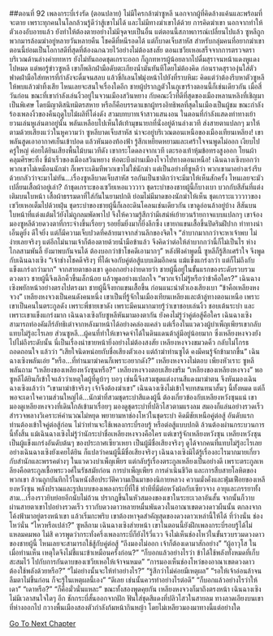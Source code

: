 ##ตอนที่ 92 เพลงกระบี่เร่งรัด (ตอนปลาย)
ไม่มีใครกล้าฆ่าซูหลี นอกจากผู้ที่คิดล้างแค้นและพร้อมที่จะตาย เพราะทุกคนในโลกล้วนรู้ดีว่าสู้เขาไม่ได้ และไม่มีทางฆ่าเขาได้ด้วย การคิดฆ่าเขา นอกจากทำให้ตัวเองอับอายแล้ว ยังทำให้ต้องตายอย่างไม่มีจุดจบเป็นอื่น แต่ตอนนี้สภาพการณ์เปลี่ยนไปแล้ว ซูหลีถูกพวกมารล้อมฆ่าอยู่หลายวันหลายคืน โชคดีที่หนีรอดได้ แต่ก็บาดเจ็บสาหัส สำหรับกลุ่มคนที่อยากฆ่าเขา ตอนนี้ย่อมเป็นโอกาสดีที่สุดที่ต้องฉกฉวยไว้อย่างไม่ต้องสงสัย
ตอนเซวียเหอเสร็จจากการตรวจตราบริเวณด้านล่างค่ายทหาร ยังไม่ทันถอดชุดเกราะออก ก็ถูกทหารผู้น้อยลากไปดื่มสุราจนหน้าแดงหูแดงไปหมด แต่พอรู้ข่าวซูหลี เขาก็พลิกฝ่ามือดับตะเกียงน้ำมันทันทีโดยไม่ต้องคิด ก่อนราดสุราองุ่นใส่ตัว ฟาดฝ่ามือใส่ทหารที่กำลังจะดื่มจนสลบ แล้วขี่กิเลนไฟมุ่งหน้าไปยังที่ราบหิมะ คิดแต่ว่าต้องรีบหาตัวซูหลีให้พบแล้วฆ่าทิ้งเสีย ไหนเลยจะสนใจเรื่องใดอีก
ชายผู้ปรากฏตัวในภูเขาร้างตอนนี้ก็เช่นเดียวกัน เมื่อสี่วันก่อน ขณะที่เขากำลังเล่นงิ้วอยู่ในจวนเมืองสวินหยาง กับคณะงิ้วที่ดีที่สุดของเมืองหลานหลิงที่เชิญมาเป็นพิเศษ โดยมีญาติสนิทมิตรสหาย หรือก็คือบรรดาแขกผู้ทรงอิทธิพลที่สุดในเมืองเป็นผู้ชม ขณะกำลังร้องเพลงงิ้วของคืนฤดูใบไม้ผลิที่โด่งดัง สวมบทบาทเจ้าสาวแสนงอน ในตอนที่กำลังแสดงท่าทางเย้ายวนเล่นหูเล่นตาอยู่นั้น พลันเหลือบไปเห็นใต้เท้ามุขนายกที่นั่งอยู่ด้านล่างเวที ส่งสายตาแปลกๆ มาให้ ตามด้วยเสียงแว่วในหูความว่า ซูหลีบาดเจ็บสาหัส น่าจะอยู่บริเวณตอนเหนือของเมืองเทียนเหลียง!
เขาพลันสูดเอาอากาศเย็นเข้าปอด แล้วหันมองท้องฟ้า รู้สึกเหยียดหยามและเศร้าใจจนพูดไม่ออก เงียบไปครู่ใหญ่ ค่อยได้ยินเสียงพื้นไม้บนเวทีดัง เขากระโดดลงจากเวที เตะรองเท้าหุ้มข้อทรงสูงออก โยนผ้าคลุมศีรษะทิ้ง ขี่ม้าเร็วของเมืองสวินหยาง ห้อตะบึงผ่านเมืองโจวไปทางตอนเหนือ!
เฉินฉางเซิงบอกว่าพวกเขาไม่เหมือนนักฆ่า ก็เพราะเดิมทีพวกเขาไม่ใช่นักฆ่า แต่เป็นอย่างที่ซูหลีว่า พวกเขามาอย่างเร่งรีบ ด้วยกลัวว่าจะมาไม่ทัน...เรื่องซูหลีบาดเจ็บสาหัส รอกันเป็นชาติกว่าจะมีมาให้เห็นสักครั้ง ไหนเลยจะมัวเปลี่ยนเสื้อผ้าอยู่เล่า? ถ้าชุดเกราะของเซวียเหอแวววาว ชุดระบำของชายผู้นี้ก็บางเบา บวกกับสีสันที่แต่งเติมบนใบหน้า เสื้อผ้าธรรมดาที่ใส่กันในยามปกติ ย่อมไม่มีมาดของนักฆ่าให้เห็น
ชุดเกราะแวววาวของเซวียเหอเต็มไปด้วยฝุ่น ชุดระบำของชายผู้นี้ก็เลอะดินโคลนเช่นเดียวกัน เขาดูอ่อนล้าอยู่บ้าง สีสันบนใบหน้าที่แต่งแต้มไว้ยังไม่ถูกลมพัดพาไป จึงให้ความรู้สึกว่ามีเสน่ห์เย้ายวนร้ายกาจแบบแปลกๆ
เขาจ้องมองซูหลีด้วยดวงตาที่กระจ่างขึ้นเรื่อยๆ รอยยิ้มยิ่งมาก็ยิ่งลึกซึ้ง เขายกแขนเสื้อขึ้นปิดริมฝีปาก ท่าทางน่าเอ็นดูยิ่ง ดีใจยิ่ง แต่ก็มีความเจ็บปวดที่คล้ายมาจากส่วนลึกของจิตใจ
“ลำบากมากกว่าจะหาเจ้าพบ ไม่ง่ายเลยจริงๆ แต่อีกไม่นานเจ้าก็ต้องตายด้วยน้ำมือข้าแล้ว จึงคิดว่าต่อให้ลำบากกว่านี้ก็ไม่เป็นไร ห่างไกลสามพันลี้ ยังมาพบกันจนได้ ต้องบอกว่าข้าโชคดีเอามากๆ”
หลังฟังคำพูดนี้ ซูหลีก็รู้สึกเศร้าใจ จึงพูดกับเฉินฉางเซิง “เจ้าช่างโชคดีจริงๆ ที่ได้เจอกับคู่ต่อสู้แบบเดิมอีกคน แม้แข็งแกร่งกว่า แต่ก็ไม่ถึงกับแข็งแกร่งกว่ามาก”
จากสายตาของเขา ดูออกอย่างง่ายดายว่า ชายผู้นี้อยู่ในขั้นแรกของระดับรวบรวมดวงดาว
ชายผู้นี้จึงเลิกคิ้วขึ้นเล็กน้อย แล้วพูดอย่างแปลกใจ “พวกเจ้าไม่รู้หรือว่าข้าคือใคร?”
เฉินฉางเซิงพยักหน้าอย่างตรงไปตรงมา
ชายผู้นี้จึงยกแขนเสื้อขึ้น ก่อนแนะนำตัวเองเสียงเบา “ข้าคือเหลียงหงจวง”
เหลียงหงจวงเป็นคนดังคนหนึ่ง เขาเป็นที่รู้จักในเมืองเทียนเหลียงและต้าลู่ทางตอนเหนือ เพราะเขาเป็นคนในตระกูลดัง เพราะพี่ชายเขาดัง เพราะมีคนมากมายรู้ว่าเขาชอบเล่นงิ้ว ชอบเต้นระบำ และเพราะเขาแข็งแกร่งมาก
เฉินฉางเซิงกับซูหลีหันมามองตากัน ยังคงไม่รู้ว่าคู่ต่อสู้คือใคร เฉินฉางเซิงสามารถท่องคัมภีร์ลัทธิเต๋าจากหลังมาหน้าได้อย่างคล่องแคล่ว แต่เรื่องในแวดวงผู้บำเพ็ญเพียรเขากลับแทบไม่รู้อะไรเลย ส่วนซูหลี...ผู้คนที่ทำให้เขาจดจำได้ในดินแดนต้าลู่มีอยู่น้อยมาก ซึ่งเหลียงหงจวงยังไปไม่ถึงระดับนั้น
นี่เป็นเรื่องน่าขายหน้ายิ่งอย่างไม่ต้องสงสัย เหลียงหงจวงขมวดคิ้ว กลับไม่โกรธ ถอดถอนใจ แล้วว่า “เสียใจนิดหน่อยกับชื่อเสียงตัวเอง แต่ถ้าฆ่าท่านซูได้ คงมีคนรู้จักข้ามากขึ้น”
เฉินฉางเซิงพลันเอ่ย “หรือ...ที่ท่านมาฆ่าคนก็เพราะอยากดัง?”
เหลียงหงจวงไม่ตอบ เพียงหัวเราะ
ซูหลีพลันถาม “เหลียงของเหลียงหวังซุนหรือ?”
เหลียงหงจวงตอบเสียงขรึม “เหลียงของเหลียงหงจวง”
พอซูหลีได้ยินก็เข้าใจแล้วว่าเหตุใดผู้ที่ดูบ้าๆ บอๆ เช่นนี้จึงสวมชุดแต่งงานสีแดงมาฆ่าตน จึงหันมองเฉินฉางเซิงแล้วว่า “เขามาฆ่าข้าจริงๆ เจ้าจึงต้องฆ่าเขา”
เฉินฉางเซิงไม่เข้าใจบทสนทนาสั้นๆ นี้ทั้งหมด แต่ก็พอจะเดาใจความส่วนใหญ่ได้...นักฆ่าที่สวมชุดระบำสีแดงผู้นี้ ต้องเกี่ยวข้องกับเหลียงหวังซุนแน่
เขามองดูเหลียงหงจวงที่เดินใกล้เข้ามาเรื่อยๆ มองดูชุดระบำที่ปลิวไสวตามแรงลม สมองก็แล่นอย่างรวดเร็ว สำรวจพลางวิเคราะห์คำนวณไม่หยุด พยายามหาช่องโหว่ในชุดระบำ
คิดมีชัยเหนือคู่ต่อสู้ อันดับแรก ท่านต้องเข้าใจคู่ต่อสู้ก่อน ไม่ว่าท่านจะใช้เพลงกระบี่รอบรู้ หรือต่อสู้แบบปกติ ล้วนต้องผ่านกระบวนการนี้ทั้งสิ้น แม้เฉินฉางเซิงไม่รู้ว่านักระบำชื่อเหลียงหงจวงคือใคร แต่เขารู้จักเหลียงหวังซุน
เหลียงหวังซุนเป็นผู้แข็งแกร่งอันดับต้นๆ ของประกาศเซียวเหยา เป็นผู้มีชื่อเสียงจริงๆ ดูได้จากคนที่แทบไม่รู้อะไรเลยอย่างเฉินฉางเซิงยังเคยได้ยิน ก็แปลว่าคนผู้นี้มีชื่อเสียงจริงๆ
เฉินฉางเซิงมิได้รู้เรื่องอะไรมากมายเกี่ยวกับสำนักและพรรคต่างๆ ในแวดวงบำเพ็ญเพียร แต่กลับรู้เรื่องตระกูลเหลียงเป็นอย่างดี เพราะตระกูลเหลียงคือตระกูลเชื้อพระวงศ์ในรัชสมัยก่อน การบำเพ็ญเพียร การดำเนินชีวิต และการสืบสายโลหิตของพวกเขา ล้วนถูกบันทึกไว้ในหนังสือประวัติความเป็นมาของนิกายหลวง
ความมั่งคั่งและฟุ่มเฟือยของเหลียงหวังซุน พลังปราณและรูปแบบของเพลงกระบี่ที่ใช้ ท่าทีที่มีต่อหวังผ้อกับเซียวจาง อายุและภรรยาทั้งสาม...เรื่องราวยิบย่อยอีกนับไม่ถ้วน ปรากฏขึ้นในหัวสมองของเขาในระยะเวลาอันสั้น จากนั้นก็วาบผ่านสายตาเขาไปอย่างรวดเร็ว
ราวกับดวงดาวหลายหมื่นพันดวงในอาณาเขตดวงดาวผืนนั้น ตกลงจากโค้งฟ้ามาอยู่ตรงหน้าเขา แล้วเริ่มกะพริบ เขาต้องหาจุดสำคัญสุดของดวงดาวเหล่านี้ให้ได้ ที่ว่างนั่น ช่องโหว่นั่น
“ไหวหรือเปล่า?” ซูหลีถาม
เฉินฉางเซิงส่ายหน้า เขาในตอนนี้ยังฝึกเพลงกระบี่รอบรู้ได้ไม่แหลมคมพอ ไม่สิ ควรพูดว่ากระทั่งครึ่งเพลงกระบี่ก็ยังไร้วี่แวว จึงไม่เห็นช่องโหว่ในขั้นรวบรวมดวงดาวของชายผู้นี้ ไหนเลยจะสามารถใช้สู้กับคู่ต่อสู้
“ถึงมองไม่ออก เจ้าก็ต้องเดามาสักอย่าง”
“ผู้อาวุโส ในเมื่อท่านเห็น เหตุใดจึงไม่ชี้แนะข้าเหมือนครั้งก่อน?”
“ก็บอกแล้วอย่างไรว่า ข้าได้ใช้พลังทั้งหมดที่เก็บสะสมไว้ ไปกับการกันดาบของเซวียเหอให้เจ้าจนหมด”
“การมองเห็นช่องโหว่ของอาณาเขตดวงดาว ต้องใช้พลังด้วยหรือ?”
“ไม่อย่างนั้นจะให้ทำอย่างไร?”
“รู้สึกว่าไม่ค่อยมีเหตุผล”
“รอให้เจ้าอ่อนล้าจนลืมตาไม่ขึ้นก่อน ก็จะรู้ในเหตุผลนี้เอง”
“ดีเลย เช่นนั้นควรทำอย่างไรต่อดี”
“ก็บอกแล้วอย่างไรว่าให้เดา”
“เดาหรือ?”
“ก็คือมั่วนั่นแหละ”
ขณะทั้งสองพูดคุยกัน เหลียงหงจวงก็มาถึงตรงหน้า
เฉินฉางเซิงไม่มีเวลาสนใจใดๆ อีก ชักกระบี่สั้นออกจากฝัก ฟันใส่ชุดสีแดงที่ปลิวไสวในสายลม
ทางลาดเอียงบนเขาที่ห่างออกไป กวางพื้นเมืองสองตัวกำลังก้มหน้ากินหญ้า โดยไม่เหลียวมองมาทางนี้แต่อย่างใด


[Go To Next Chapter]( ./379.md)